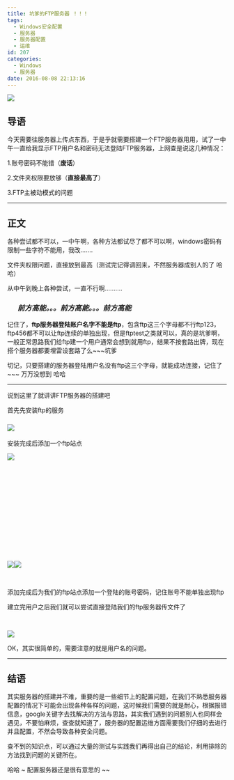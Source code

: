 ```yaml
---
title: 坑爹的FTP服务器 ！！！
tags:
  - Windows安全配置
  - 服务器
  - 服务器配置
  - 运维
id: 207
categories:
  - Windows
  - 服务器
date: 2016-08-08 22:13:16
---
```


![](http://img3.imgtn.bdimg.com/it/u=141659373,1719931938&amp;fm=21&amp;gp=0.jpg)

## 导语

今天需要往服务器上传点东西，于是乎就需要搭建一个FTP服务器用用，试了一中午一直给我显示FTP用户名和密码无法登陆FTP服务器，上网查是说这几种情况：

<!--more-->

1.账号密码不能错（**废话**）

2.文件夹权限要放够（**直接最高了**）

3.FTP主被动模式的问题

* * *

## 正文

各种尝试都不可以，一中午啊，各种方法都试尽了都不可以啊，windows密码有限制一些字符不能用，我改.......

文件夹权限问题，直接放到最高（测试完记得调回来，不然服务器成别人的了 哈哈）

从中午到晚上各种尝试，一直不行啊..........

###       _**前方高能。。。前方高能。。。前方高能**_

记住了，**ftp服务器登陆账户名字不能是ftp**，包含ftp这三个字母都不行ftp123，ftp456都不可以让ftp连续的单独出现，但是ftptest之类就可以，真的是坑爹啊，一般正常思路我们给ftp建一个用户通常会想到就用ftp，结果不按套路出牌，现在搭个服务器都要埋雷设套路了么~~~坑爹

切记，只要搭建的服务器登陆用户名没有ftp这三个字母，就能成功连接，记住了 ~~~ 万万没想到 哈哈

* * *

说到这里了就讲讲FTP服务器的搭建吧

首先先安装ftp的服务

### ![](http://blog-img-1252112827.cos.ap-chengdu.myqcloud.com/2016/08/d684bb6b62f86da21c1004411b961f02.png)

安装完成后添加一个ftp站点

![](http://blog-img-1252112827.cos.ap-chengdu.myqcloud.com/2016/08/dca6a56adcf2670b2b972657d5ef1199.png)

&nbsp;

&nbsp;

&nbsp;

&nbsp;

&nbsp;

&nbsp;

&nbsp;

![](http://blog-img-1252112827.cos.ap-chengdu.myqcloud.com/2016/08/5bb96fc9955fe68cf47a99aec2ec0634.png)![](http://blog-img-1252112827.cos.ap-chengdu.myqcloud.com/2016/08/7bac05efe6564e2fae766f31a89691ca.png)

&nbsp;

添加完成后为我们的ftp站点添加一个登陆的账号密码，记住账号不能单独出现ftp

建立完用户之后我们就可以尝试直接登陆我们的ftp服务器传文件了

&nbsp;

![](http://blog-img-1252112827.cos.ap-chengdu.myqcloud.com/2016/08/af059f630115e5653f6d5f6daede801c.png)

OK，其实很简单的，需要注意的就是用户名的问题。

* * *

## 结语

其实服务器的搭建并不难，重要的是一些细节上的配置问题，在我们不熟悉服务器配置的情况下可能会出现各种各样的问题，这时候我们需要的就是耐心，根据报错信息，google关键字去找解决的方法与思路，其实我们遇到的问题别人也同样会遇见，不要怕麻烦，查查就知道了，服务器的配置运维方面需要我们仔细的去进行并且配置，不然会导致各种安全问题。

查不到的知识点，可以通过大量的测试与实践我们再得出自己的结论，利用排除的方法找到问题的关键所在。

哈哈 ~ 配置服务器还是很有意思的 ~~

&nbsp;

&nbsp;